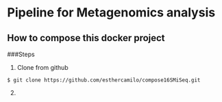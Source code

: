 # Pipeline for Metagenomics analysis

## How to compose this docker project

###Steps

1. Clone from github
```
$ git clone https://github.com/esthercamilo/compose16SMiSeq.git
```

2.  

